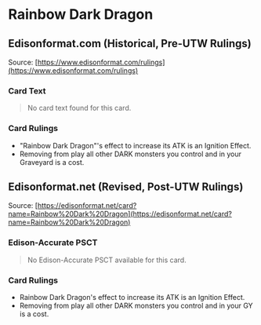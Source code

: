 # Rainbow Dark Dragon

## Edisonformat.com (Historical, Pre-UTW Rulings)

Source: [https://www.edisonformat.com/rulings](https://www.edisonformat.com/rulings)

### Card Text

> No card text found for this card.

### Card Rulings

*   "Rainbow Dark Dragon"'s effect to increase its ATK is an Ignition Effect.
*   Removing from play all other DARK monsters you control and in your Graveyard is a cost.

## Edisonformat.net (Revised, Post-UTW Rulings)

Source: [https://edisonformat.net/card?name=Rainbow%20Dark%20Dragon](https://edisonformat.net/card?name=Rainbow%20Dark%20Dragon)

### Edison-Accurate PSCT

> No Edison-Accurate PSCT available for this card.

### Card Rulings

*   Rainbow Dark Dragon's effect to increase its ATK is an Ignition Effect.
*   Removing from play all other DARK monsters you control and in your GY is a cost.
            